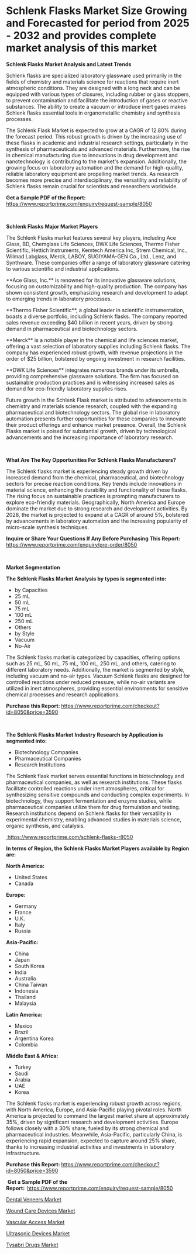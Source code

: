 <p><h1>Schlenk Flasks Market Size Growing and Forecasted for period from 2025 - 2032 and provides complete market analysis of this market</h1></p><p><strong>Schlenk Flasks Market Analysis and Latest Trends</strong></p>
<p><p>Schlenk flasks are specialized laboratory glassware used primarily in the fields of chemistry and materials science for reactions that require inert atmospheric conditions. They are designed with a long neck and can be equipped with various types of closures, including rubber or glass stoppers, to prevent contamination and facilitate the introduction of gases or reactive substances. The ability to create a vacuum or introduce inert gases makes Schlenk flasks essential tools in organometallic chemistry and synthesis processes.</p><p>The Schlenk Flask Market is expected to grow at a CAGR of 12.80% during the forecast period. This robust growth is driven by the increasing use of these flasks in academic and industrial research settings, particularly in the synthesis of pharmaceuticals and advanced materials. Furthermore, the rise in chemical manufacturing due to innovations in drug development and nanotechnology is contributing to the market's expansion. Additionally, the growing focus on laboratory automation and the demand for high-quality, reliable laboratory equipment are propelling market trends. As research becomes more precise and interdisciplinary, the versatility and reliability of Schlenk flasks remain crucial for scientists and researchers worldwide.</p></p>
<p><strong>Get a Sample PDF of the Report:&nbsp;</strong> <a href="https://www.reportprime.com/enquiry/request-sample/8050?utm_campaign=1999&utm_medium=2&utm_source=Github&utm_content=ia&utm_term=19032025&utm_id=schlenk-flasks">https://www.reportprime.com/enquiry/request-sample/8050</a></p>
<p>&nbsp;</p>
<p><strong>Schlenk Flasks Major Market Players</strong></p>
<p><p>The Schlenk Flasks market features several key players, including Ace Glass, BD, Chemglass Life Sciences, DWK Life Sciences, Thermo Fisher Scientific, Hettich Instruments, Kemtech America Inc, Strem Chemical, Inc., Wilmad Labglass, Merck, LABOY, SUGIYAMA-GEN Co., Ltd., Lenz, and Synthware. These companies offer a range of laboratory glassware catering to various scientific and industrial applications.</p><p>**Ace Glass, Inc.** is renowned for its innovative glassware solutions, focusing on customizability and high-quality production. The company has shown consistent growth, emphasizing research and development to adapt to emerging trends in laboratory processes.</p><p>**Thermo Fisher Scientific**, a global leader in scientific instrumentation, boasts a diverse portfolio, including Schlenk flasks. The company reported sales revenue exceeding $40 billion in recent years, driven by strong demand in pharmaceutical and biotechnology sectors.</p><p>**Merck** is a notable player in the chemical and life sciences market, offering a vast selection of laboratory supplies including Schlenk flasks. The company has experienced robust growth, with revenue projections in the order of $25 billion, bolstered by ongoing investment in research facilities.</p><p>**DWK Life Sciences** integrates numerous brands under its umbrella, providing comprehensive glassware solutions. The firm has focused on sustainable production practices and is witnessing increased sales as demand for eco-friendly laboratory supplies rises.</p><p>Future growth in the Schlenk Flask market is attributed to advancements in chemistry and materials science research, coupled with the expanding pharmaceutical and biotechnology sectors. The global rise in laboratory automation presents further opportunities for these companies to innovate their product offerings and enhance market presence. Overall, the Schlenk Flasks market is poised for substantial growth, driven by technological advancements and the increasing importance of laboratory research.</p></p>
<p>&nbsp;</p>
<p><strong>What Are The Key Opportunities For Schlenk Flasks Manufacturers?</strong></p>
<p><p>The Schlenk flasks market is experiencing steady growth driven by increased demand from the chemical, pharmaceutical, and biotechnology sectors for precise reaction conditions. Key trends include innovations in material science, enhancing the durability and functionality of these flasks. The rising focus on sustainable practices is prompting manufacturers to explore eco-friendly materials. Geographically, North America and Europe dominate the market due to strong research and development activities. By 2028, the market is projected to expand at a CAGR of around 5%, bolstered by advancements in laboratory automation and the increasing popularity of micro-scale synthesis techniques.</p></p>
<p><strong>Inquire or Share Your Questions If Any Before Purchasing This Report:</strong> <a href="https://www.reportprime.com/enquiry/pre-order/8050?utm_campaign=1999&utm_medium=2&utm_source=Github&utm_content=ia&utm_term=19032025&utm_id=schlenk-flasks">https://www.reportprime.com/enquiry/pre-order/8050</a></p>
<p>&nbsp;</p>
<p><strong>Market Segmentation</strong></p>
<p><strong>The Schlenk Flasks Market Analysis by types is segmented into:</strong></p>
<p><ul><li>by Capacities</li><li>25 mL</li><li>50 mL</li><li>75 mL</li><li>100 mL</li><li>250 mL</li><li>Others</li><li>by Style</li><li>Vacuum</li><li>No-Air</li></ul></p>
<p><p>The Schlenk flasks market is categorized by capacities, offering options such as 25 mL, 50 mL, 75 mL, 100 mL, 250 mL, and others, catering to different laboratory needs. Additionally, the market is segmented by style, including vacuum and no-air types. Vacuum Schlenk flasks are designed for controlled reactions under reduced pressure, while no-air variants are utilized in inert atmospheres, providing essential environments for sensitive chemical processes and research applications.</p></p>
<p><strong>Purchase this Report:&nbsp;</strong><a href="https://www.reportprime.com/checkout?id=8050&price=3590&utm_campaign=1999&utm_medium=2&utm_source=Github&utm_content=ia&utm_term=19032025&utm_id=schlenk-flasks">https://www.reportprime.com/checkout?id=8050&price=3590</a></p>
<p>&nbsp;</p>
<p><strong>The Schlenk Flasks Market Industry Research by Application is segmented into:</strong></p>
<p><ul><li>Biotechnology Companies</li><li>Pharmaceutical Companies</li><li>Research Institutions</li></ul></p>
<p><p>The Schlenk flask market serves essential functions in biotechnology and pharmaceutical companies, as well as research institutions. These flasks facilitate controlled reactions under inert atmospheres, critical for synthesizing sensitive compounds and conducting complex experiments. In biotechnology, they support fermentation and enzyme studies, while pharmaceutical companies utilize them for drug formulation and testing. Research institutions depend on Schlenk flasks for their versatility in experimental chemistry, enabling advanced studies in materials science, organic synthesis, and catalysis.</p></p>
<p><a href="https://www.reportprime.com/schlenk-flasks-r8050?utm_campaign=1999&utm_medium=2&utm_source=Github&utm_content=ia&utm_term=19032025&utm_id=schlenk-flasks">&nbsp;https://www.reportprime.com/schlenk-flasks-r8050</a></p>
<p><strong>In terms of Region, the Schlenk Flasks Market Players available by Region are:</strong></p>
<p>
    <p> <strong> North America: </strong>
        <ul>
            <li>United States</li>
            <li>Canada</li>
        </ul>
        </p> 
    <p> <strong> Europe: </strong>
        <ul>
            <li>Germany</li>
            <li>France</li>
            <li>U.K.</li>
            <li>Italy</li>
            <li>Russia</li>
        </ul>
        </p> 
    <p> <strong> Asia-Pacific: </strong>
        <ul>
            <li>China</li>
            <li>Japan</li>
            <li>South Korea</li>
            <li>India</li>
            <li>Australia</li>
            <li>China Taiwan</li>
            <li>Indonesia</li>
            <li>Thailand</li>
            <li>Malaysia</li>
        </ul>
        </p> 
    <p> <strong> Latin America: </strong>
        <ul>
            <li>Mexico</li>
            <li>Brazil</li>
            <li>Argentina Korea</li>
            <li>Colombia</li>
        </ul>
        </p> 
    <p> <strong> Middle East & Africa: </strong>
        <ul>
            <li>Turkey</li>
            <li>Saudi</li>
            <li>Arabia</li>
            <li>UAE</li>
            <li>Korea</li>
        </ul>
    </p>
    </p>
<p><p>The Schlenk flasks market is experiencing robust growth across regions, with North America, Europe, and Asia-Pacific playing pivotal roles. North America is projected to command the largest market share at approximately 35%, driven by significant research and development activities. Europe follows closely with a 30% share, fueled by its strong chemical and pharmaceutical industries. Meanwhile, Asia-Pacific, particularly China, is experiencing rapid expansion, expected to capture around 25% share, thanks to increasing industrial activities and investments in laboratory infrastructure.</p></p>
<p><strong>Purchase this Report: </strong><a href="https://www.reportprime.com/checkout?id=8050&price=3590&utm_campaign=1999&utm_medium=2&utm_source=Github&utm_content=ia&utm_term=19032025&utm_id=schlenk-flasks">https://www.reportprime.com/checkout?id=8050&price=3590</a></p>
<p>&nbsp;<strong>Get a Sample PDF of the Report:&nbsp;&nbsp;</strong><a href="https://www.reportprime.com/enquiry/request-sample/8050?utm_campaign=1999&utm_medium=2&utm_source=Github&utm_content=ia&utm_term=19032025&utm_id=schlenk-flasks">https://www.reportprime.com/enquiry/request-sample/8050</a></p>
<p><strong></strong></p>
<p><p><a href="https://github.com/neilycalanww/Market-Research-Report-List-1/blob/main/dental-veneers-market.md?utm_campaign=1999&utm_medium=2&utm_source=Github&utm_content=ia&utm_term=19032025&utm_id=schlenk-flasks">Dental Veneers Market</a></p><p><a href="https://github.com/mharielmesa/Market-Research-Report-List-5/blob/main/wound-care-devices-market.md?utm_campaign=1999&utm_medium=2&utm_source=Github&utm_content=ia&utm_term=19032025&utm_id=schlenk-flasks">Wound Care Devices Market</a></p><p><a href="https://github.com/anejaryaan8m/Market-Research-Report-List-1/blob/main/vascular-access-market.md?utm_campaign=1999&utm_medium=2&utm_source=Github&utm_content=ia&utm_term=19032025&utm_id=schlenk-flasks">Vascular Access Market</a></p><p><a href="https://github.com/krookplier6h/Market-Research-Report-List-1/blob/main/ultrasonic-devices-market.md?utm_campaign=1999&utm_medium=2&utm_source=Github&utm_content=ia&utm_term=19032025&utm_id=schlenk-flasks">Ultrasonic Devices Market</a></p><p><a href="https://github.com/dringals/Market-Research-Report-List-6/blob/main/tysabri-drugs-market.md?utm_campaign=1999&utm_medium=2&utm_source=Github&utm_content=ia&utm_term=19032025&utm_id=schlenk-flasks">Tysabri Drugs Market</a></p></p>
